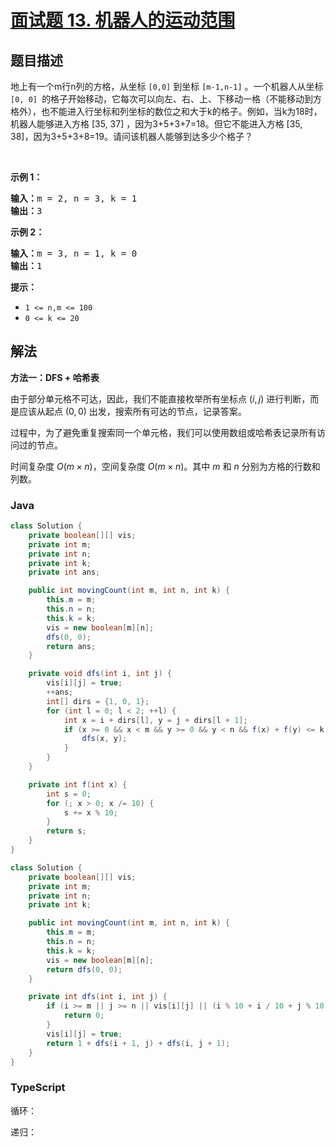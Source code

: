 # [面试题 13. 机器人的运动范围](https://leetcode.cn/problems/ji-qi-ren-de-yun-dong-fan-wei-lcof/)

## 题目描述

<p>地上有一个m行n列的方格，从坐标 <code>[0,0]</code> 到坐标 <code>[m-1,n-1]</code> 。一个机器人从坐标 <code>[0, 0] </code>的格子开始移动，它每次可以向左、右、上、下移动一格（不能移动到方格外），也不能进入行坐标和列坐标的数位之和大于k的格子。例如，当k为18时，机器人能够进入方格 [35, 37] ，因为3+5+3+7=18。但它不能进入方格 [35, 38]，因为3+5+3+8=19。请问该机器人能够到达多少个格子？</p>

<p>&nbsp;</p>

<p><strong>示例 1：</strong></p>

<pre><strong>输入：</strong>m = 2, n = 3, k = 1
<strong>输出：</strong>3
</pre>

<p><strong>示例 2：</strong></p>

<pre><strong>输入：</strong>m = 3, n = 1, k = 0
<strong>输出：</strong>1
</pre>

<p><strong>提示：</strong></p>

<ul>
	<li><code>1 &lt;= n,m &lt;= 100</code></li>
	<li><code>0 &lt;= k&nbsp;&lt;= 20</code></li>
</ul>

## 解法

**方法一：DFS + 哈希表**

由于部分单元格不可达，因此，我们不能直接枚举所有坐标点 $(i, j)$ 进行判断，而是应该从起点 $(0, 0)$ 出发，搜索所有可达的节点，记录答案。

过程中，为了避免重复搜索同一个单元格，我们可以使用数组或哈希表记录所有访问过的节点。

时间复杂度 $O(m \times n)$，空间复杂度 $O(m \times n)$。其中 $m$ 和 $n$ 分别为方格的行数和列数。

### **Java**

```java
class Solution {
    private boolean[][] vis;
    private int m;
    private int n;
    private int k;
    private int ans;

    public int movingCount(int m, int n, int k) {
        this.m = m;
        this.n = n;
        this.k = k;
        vis = new boolean[m][n];
        dfs(0, 0);
        return ans;
    }

    private void dfs(int i, int j) {
        vis[i][j] = true;
        ++ans;
        int[] dirs = {1, 0, 1};
        for (int l = 0; l < 2; ++l) {
            int x = i + dirs[l], y = j + dirs[l + 1];
            if (x >= 0 && x < m && y >= 0 && y < n && f(x) + f(y) <= k && !vis[x][y]) {
                dfs(x, y);
            }
        }
    }

    private int f(int x) {
        int s = 0;
        for (; x > 0; x /= 10) {
            s += x % 10;
        }
        return s;
    }
}
```

```java
class Solution {
    private boolean[][] vis;
    private int m;
    private int n;
    private int k;

    public int movingCount(int m, int n, int k) {
        this.m = m;
        this.n = n;
        this.k = k;
        vis = new boolean[m][n];
        return dfs(0, 0);
    }

    private int dfs(int i, int j) {
        if (i >= m || j >= n || vis[i][j] || (i % 10 + i / 10 + j % 10 + j / 10) > k) {
            return 0;
        }
        vis[i][j] = true;
        return 1 + dfs(i + 1, j) + dfs(i, j + 1);
    }
}
```

### **TypeScript**

循环：

递归：
